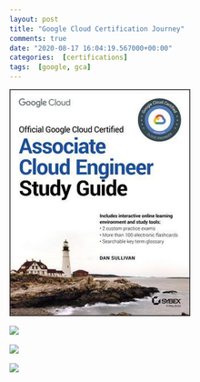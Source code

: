 ```yaml
---
layout: post
title: "Google Cloud Certification Journey"
comments: true
date: "2020-08-17 16:04:19.567000+00:00"
categories:  [certifications]
tags:  [google, gca]
---
```




![](/assets/img/3s05kP9FL_5c19eecb72904f15d929ac3d9346bec7.png)


[![](/uploads/upload_b21c032ed8c7ba515dda8375d6d820ae.png)](https://www.coursera.org/professional-certificates/gcp-data-engineering)


[![](/uploads/upload_bc843138fb770997196cdd6bfa6ec969.png)](https://www.coursera.org/professional-certificates/gcp-cloud-architect)


[![](/uploads/upload_348b0d7a9b531baadd8f74a81524cbe9.png)](https://www.coursera.org/professional-certificates/cloud-engineering-gcp)
